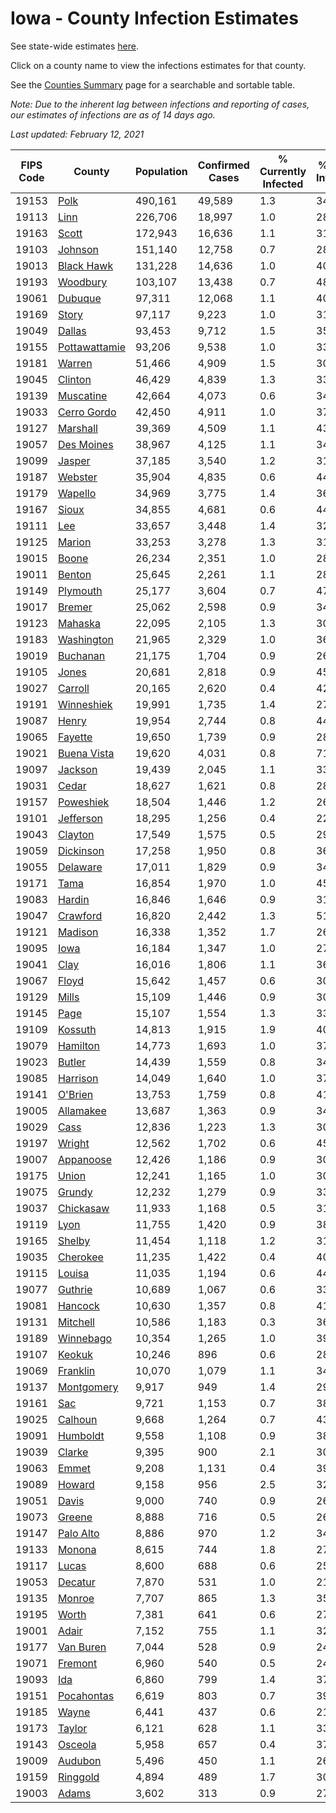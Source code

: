 # Iowa - County Infection Estimates

See state-wide estimates [here](/infections/us-ia).

Click on a county name to view the infections estimates for that county.

See the [Counties Summary](/infections/summary-counties) page for a searchable and sortable table.

*Note: Due to the inherent lag between infections and reporting of cases, our estimates of infections are as of 14 days ago.*

*Last updated: February 12, 2021*

|   FIPS Code |                         County |   Population |   Confirmed Cases |   % Currently Infected |   % Total Infected |
|-------------|--------------------------------|--------------|-------------------|------------------------|--------------------|
|       19153 |                   [Polk](polk) |      490,161 |            49,589 |                    1.3 |               34.1 |
|       19113 |                   [Linn](linn) |      226,706 |            18,997 |                    1.0 |               28.3 |
|       19163 |                 [Scott](scott) |      172,943 |            16,636 |                    1.1 |               31.3 |
|       19103 |             [Johnson](johnson) |      151,140 |            12,758 |                    0.7 |               28.8 |
|       19013 |       [Black Hawk](black-hawk) |      131,228 |            14,636 |                    1.0 |               40.0 |
|       19193 |           [Woodbury](woodbury) |      103,107 |            13,438 |                    0.7 |               48.1 |
|       19061 |             [Dubuque](dubuque) |       97,311 |            12,068 |                    1.1 |               40.5 |
|       19169 |                 [Story](story) |       97,117 |             9,223 |                    1.0 |               31.0 |
|       19049 |               [Dallas](dallas) |       93,453 |             9,712 |                    1.5 |               35.5 |
|       19155 | [Pottawattamie](pottawattamie) |       93,206 |             9,538 |                    1.0 |               33.1 |
|       19181 |               [Warren](warren) |       51,466 |             4,909 |                    1.5 |               30.5 |
|       19045 |             [Clinton](clinton) |       46,429 |             4,839 |                    1.3 |               33.7 |
|       19139 |         [Muscatine](muscatine) |       42,664 |             4,073 |                    0.6 |               34.6 |
|       19033 |     [Cerro Gordo](cerro-gordo) |       42,450 |             4,911 |                    1.0 |               37.5 |
|       19127 |           [Marshall](marshall) |       39,369 |             4,509 |                    1.1 |               43.7 |
|       19057 |       [Des Moines](des-moines) |       38,967 |             4,125 |                    1.1 |               34.1 |
|       19099 |               [Jasper](jasper) |       37,185 |             3,540 |                    1.2 |               31.9 |
|       19187 |             [Webster](webster) |       35,904 |             4,835 |                    0.6 |               44.9 |
|       19179 |             [Wapello](wapello) |       34,969 |             3,775 |                    1.4 |               36.6 |
|       19167 |                 [Sioux](sioux) |       34,855 |             4,681 |                    0.6 |               44.3 |
|       19111 |                     [Lee](lee) |       33,657 |             3,448 |                    1.4 |               32.6 |
|       19125 |               [Marion](marion) |       33,253 |             3,278 |                    1.3 |               31.4 |
|       19015 |                 [Boone](boone) |       26,234 |             2,351 |                    1.0 |               28.6 |
|       19011 |               [Benton](benton) |       25,645 |             2,261 |                    1.1 |               28.8 |
|       19149 |           [Plymouth](plymouth) |       25,177 |             3,604 |                    0.7 |               47.2 |
|       19017 |               [Bremer](bremer) |       25,062 |             2,598 |                    0.9 |               34.3 |
|       19123 |             [Mahaska](mahaska) |       22,095 |             2,105 |                    1.3 |               30.5 |
|       19183 |       [Washington](washington) |       21,965 |             2,329 |                    1.0 |               36.2 |
|       19019 |           [Buchanan](buchanan) |       21,175 |             1,704 |                    0.9 |               26.0 |
|       19105 |                 [Jones](jones) |       20,681 |             2,818 |                    0.9 |               45.4 |
|       19027 |             [Carroll](carroll) |       20,165 |             2,620 |                    0.4 |               42.0 |
|       19191 |       [Winneshiek](winneshiek) |       19,991 |             1,735 |                    1.4 |               27.3 |
|       19087 |                 [Henry](henry) |       19,954 |             2,744 |                    0.8 |               44.6 |
|       19065 |             [Fayette](fayette) |       19,650 |             1,739 |                    0.9 |               28.3 |
|       19021 |     [Buena Vista](buena-vista) |       19,620 |             4,031 |                    0.8 |               71.9 |
|       19097 |             [Jackson](jackson) |       19,439 |             2,045 |                    1.1 |               33.8 |
|       19031 |                 [Cedar](cedar) |       18,627 |             1,621 |                    0.8 |               28.4 |
|       19157 |         [Poweshiek](poweshiek) |       18,504 |             1,446 |                    1.2 |               26.3 |
|       19101 |         [Jefferson](jefferson) |       18,295 |             1,256 |                    0.4 |               22.0 |
|       19043 |             [Clayton](clayton) |       17,549 |             1,575 |                    0.5 |               29.2 |
|       19059 |         [Dickinson](dickinson) |       17,258 |             1,950 |                    0.8 |               36.5 |
|       19055 |           [Delaware](delaware) |       17,011 |             1,829 |                    0.9 |               34.6 |
|       19171 |                   [Tama](tama) |       16,854 |             1,970 |                    1.0 |               45.0 |
|       19083 |               [Hardin](hardin) |       16,846 |             1,646 |                    0.9 |               31.6 |
|       19047 |           [Crawford](crawford) |       16,820 |             2,442 |                    1.3 |               51.4 |
|       19121 |             [Madison](madison) |       16,338 |             1,352 |                    1.7 |               26.0 |
|       19095 |                   [Iowa](iowa) |       16,184 |             1,347 |                    1.0 |               27.0 |
|       19041 |                   [Clay](clay) |       16,016 |             1,806 |                    1.1 |               36.0 |
|       19067 |                 [Floyd](floyd) |       15,642 |             1,457 |                    0.6 |               30.1 |
|       19129 |                 [Mills](mills) |       15,109 |             1,446 |                    0.9 |               30.8 |
|       19145 |                   [Page](page) |       15,107 |             1,554 |                    1.3 |               33.3 |
|       19109 |             [Kossuth](kossuth) |       14,813 |             1,915 |                    1.9 |               40.5 |
|       19079 |           [Hamilton](hamilton) |       14,773 |             1,693 |                    1.0 |               37.2 |
|       19023 |               [Butler](butler) |       14,439 |             1,559 |                    0.8 |               34.8 |
|       19085 |           [Harrison](harrison) |       14,049 |             1,640 |                    1.0 |               37.2 |
|       19141 |             [O'Brien](o'brien) |       13,753 |             1,759 |                    0.8 |               41.4 |
|       19005 |         [Allamakee](allamakee) |       13,687 |             1,363 |                    0.9 |               34.4 |
|       19029 |                   [Cass](cass) |       12,836 |             1,223 |                    1.3 |               30.1 |
|       19197 |               [Wright](wright) |       12,562 |             1,702 |                    0.6 |               45.5 |
|       19007 |         [Appanoose](appanoose) |       12,426 |             1,186 |                    0.9 |               30.5 |
|       19175 |                 [Union](union) |       12,241 |             1,165 |                    1.0 |               30.5 |
|       19075 |               [Grundy](grundy) |       12,232 |             1,279 |                    0.9 |               33.7 |
|       19037 |         [Chickasaw](chickasaw) |       11,933 |             1,168 |                    0.5 |               31.5 |
|       19119 |                   [Lyon](lyon) |       11,755 |             1,420 |                    0.9 |               38.9 |
|       19165 |               [Shelby](shelby) |       11,454 |             1,118 |                    1.2 |               31.8 |
|       19035 |           [Cherokee](cherokee) |       11,235 |             1,422 |                    0.4 |               40.5 |
|       19115 |               [Louisa](louisa) |       11,035 |             1,194 |                    0.6 |               44.7 |
|       19077 |             [Guthrie](guthrie) |       10,689 |             1,067 |                    0.6 |               33.0 |
|       19081 |             [Hancock](hancock) |       10,630 |             1,357 |                    0.8 |               41.1 |
|       19131 |           [Mitchell](mitchell) |       10,586 |             1,183 |                    0.3 |               36.1 |
|       19189 |         [Winnebago](winnebago) |       10,354 |             1,265 |                    1.0 |               39.2 |
|       19107 |               [Keokuk](keokuk) |       10,246 |               896 |                    0.6 |               28.2 |
|       19069 |           [Franklin](franklin) |       10,070 |             1,079 |                    1.1 |               34.8 |
|       19137 |       [Montgomery](montgomery) |        9,917 |               949 |                    1.4 |               29.8 |
|       19161 |                     [Sac](sac) |        9,721 |             1,153 |                    0.7 |               38.4 |
|       19025 |             [Calhoun](calhoun) |        9,668 |             1,264 |                    0.7 |               43.2 |
|       19091 |           [Humboldt](humboldt) |        9,558 |             1,108 |                    0.9 |               38.0 |
|       19039 |               [Clarke](clarke) |        9,395 |               900 |                    2.1 |               30.5 |
|       19063 |                 [Emmet](emmet) |        9,208 |             1,131 |                    0.4 |               39.4 |
|       19089 |               [Howard](howard) |        9,158 |               956 |                    2.5 |               32.9 |
|       19051 |                 [Davis](davis) |        9,000 |               740 |                    0.9 |               26.5 |
|       19073 |               [Greene](greene) |        8,888 |               716 |                    0.5 |               26.5 |
|       19147 |         [Palo Alto](palo-alto) |        8,886 |               970 |                    1.2 |               34.6 |
|       19133 |               [Monona](monona) |        8,615 |               744 |                    1.8 |               27.5 |
|       19117 |                 [Lucas](lucas) |        8,600 |               688 |                    0.6 |               25.1 |
|       19053 |             [Decatur](decatur) |        7,870 |               531 |                    1.0 |               21.2 |
|       19135 |               [Monroe](monroe) |        7,707 |               865 |                    1.3 |               35.5 |
|       19195 |                 [Worth](worth) |        7,381 |               641 |                    0.6 |               27.5 |
|       19001 |                 [Adair](adair) |        7,152 |               755 |                    1.1 |               32.5 |
|       19177 |         [Van Buren](van-buren) |        7,044 |               528 |                    0.9 |               24.6 |
|       19071 |             [Fremont](fremont) |        6,960 |               540 |                    0.5 |               24.6 |
|       19093 |                     [Ida](ida) |        6,860 |               799 |                    1.4 |               37.2 |
|       19151 |       [Pocahontas](pocahontas) |        6,619 |               803 |                    0.7 |               39.6 |
|       19185 |                 [Wayne](wayne) |        6,441 |               437 |                    0.6 |               21.8 |
|       19173 |               [Taylor](taylor) |        6,121 |               628 |                    1.1 |               33.7 |
|       19143 |             [Osceola](osceola) |        5,958 |               657 |                    0.4 |               37.0 |
|       19009 |             [Audubon](audubon) |        5,496 |               450 |                    1.1 |               26.3 |
|       19159 |           [Ringgold](ringgold) |        4,894 |               489 |                    1.7 |               30.8 |
|       19003 |                 [Adams](adams) |        3,602 |               313 |                    0.9 |               27.5 |